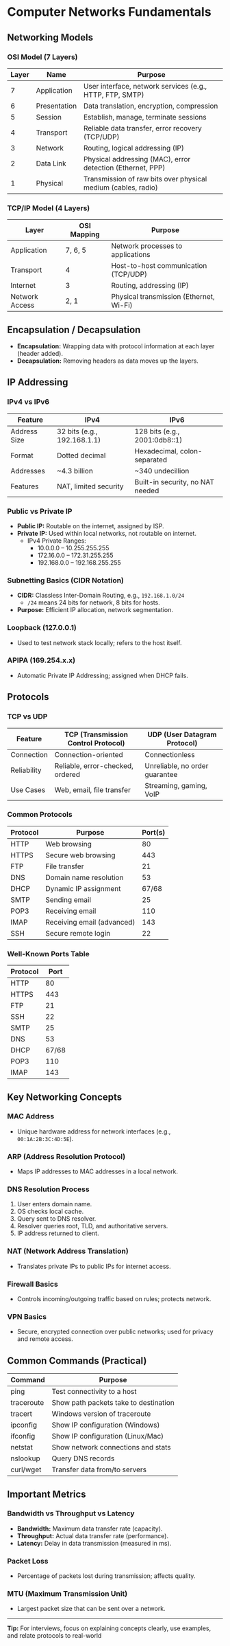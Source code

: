 # Computer Networks Fundamentals

## Networking Models

### OSI Model (7 Layers)
| Layer | Name                | Purpose                                                                 |
|-------|---------------------|------------------------------------------------------------------------|
| 7     | Application         | User interface, network services (e.g., HTTP, FTP, SMTP)               |
| 6     | Presentation        | Data translation, encryption, compression                              |
| 5     | Session             | Establish, manage, terminate sessions                                  |
| 4     | Transport           | Reliable data transfer, error recovery (TCP/UDP)                       |
| 3     | Network             | Routing, logical addressing (IP)                                       |
| 2     | Data Link           | Physical addressing (MAC), error detection (Ethernet, PPP)             |
| 1     | Physical            | Transmission of raw bits over physical medium (cables, radio)          |

### TCP/IP Model (4 Layers)
| Layer         | OSI Mapping         | Purpose                                  |
|---------------|--------------------|------------------------------------------|
| Application   | 7, 6, 5            | Network processes to applications        |
| Transport     | 4                  | Host-to-host communication (TCP/UDP)     |
| Internet      | 3                  | Routing, addressing (IP)                 |
| Network Access| 2, 1               | Physical transmission (Ethernet, Wi-Fi)  |

## Encapsulation / Decapsulation
- **Encapsulation:** Wrapping data with protocol information at each layer (header added).
- **Decapsulation:** Removing headers as data moves up the layers.

## IP Addressing

### IPv4 vs IPv6
| Feature      | IPv4                        | IPv6                                 |
|--------------|-----------------------------|--------------------------------------|
| Address Size | 32 bits (e.g., 192.168.1.1) | 128 bits (e.g., 2001:0db8::1)        |
| Format       | Dotted decimal              | Hexadecimal, colon-separated         |
| Addresses    | ~4.3 billion                | ~340 undecillion                     |
| Features     | NAT, limited security       | Built-in security, no NAT needed     |

### Public vs Private IP
- **Public IP:** Routable on the internet, assigned by ISP.
- **Private IP:** Used within local networks, not routable on internet.
  - IPv4 Private Ranges:
    - 10.0.0.0 – 10.255.255.255
    - 172.16.0.0 – 172.31.255.255
    - 192.168.0.0 – 192.168.255.255

### Subnetting Basics (CIDR Notation)
- **CIDR:** Classless Inter-Domain Routing, e.g., `192.168.1.0/24`
  - `/24` means 24 bits for network, 8 bits for hosts.
- **Purpose:** Efficient IP allocation, network segmentation.

### Loopback (127.0.0.1)
- Used to test network stack locally; refers to the host itself.

### APIPA (169.254.x.x)
- Automatic Private IP Addressing; assigned when DHCP fails.

## Protocols

### TCP vs UDP
| Feature      | TCP (Transmission Control Protocol) | UDP (User Datagram Protocol)      |
|--------------|-------------------------------------|-----------------------------------|
| Connection   | Connection-oriented                 | Connectionless                    |
| Reliability  | Reliable, error-checked, ordered    | Unreliable, no order guarantee    |
| Use Cases    | Web, email, file transfer           | Streaming, gaming, VoIP           |

### Common Protocols
| Protocol | Purpose                        | Port(s) |
|----------|-------------------------------|---------|
| HTTP     | Web browsing                  | 80      |
| HTTPS    | Secure web browsing           | 443     |
| FTP      | File transfer                 | 21      |
| DNS      | Domain name resolution        | 53      |
| DHCP     | Dynamic IP assignment         | 67/68   |
| SMTP     | Sending email                 | 25      |
| POP3     | Receiving email               | 110     |
| IMAP     | Receiving email (advanced)    | 143     |
| SSH      | Secure remote login           | 22      |

### Well-Known Ports Table
| Protocol | Port |
|----------|------|
| HTTP     | 80   |
| HTTPS    | 443  |
| FTP      | 21   |
| SSH      | 22   |
| SMTP     | 25   |
| DNS      | 53   |
| DHCP     | 67/68|
| POP3     | 110  |
| IMAP     | 143  |

## Key Networking Concepts

### MAC Address
- Unique hardware address for network interfaces (e.g., `00:1A:2B:3C:4D:5E`).

### ARP (Address Resolution Protocol)
- Maps IP addresses to MAC addresses in a local network.

### DNS Resolution Process
1. User enters domain name.
2. OS checks local cache.
3. Query sent to DNS resolver.
4. Resolver queries root, TLD, and authoritative servers.
5. IP address returned to client.

### NAT (Network Address Translation)
- Translates private IPs to public IPs for internet access.

### Firewall Basics
- Controls incoming/outgoing traffic based on rules; protects network.

### VPN Basics
- Secure, encrypted connection over public networks; used for privacy and remote access.

## Common Commands (Practical)

| Command      | Purpose                                  |
|--------------|------------------------------------------|
| ping         | Test connectivity to a host              |
| traceroute   | Show path packets take to destination    |
| tracert      | Windows version of traceroute            |
| ipconfig     | Show IP configuration (Windows)          |
| ifconfig     | Show IP configuration (Linux/Mac)        |
| netstat      | Show network connections and stats       |
| nslookup     | Query DNS records                        |
| curl/wget    | Transfer data from/to servers            |

## Important Metrics

### Bandwidth vs Throughput vs Latency
- **Bandwidth:** Maximum data transfer rate (capacity).
- **Throughput:** Actual data transfer rate (performance).
- **Latency:** Delay in data transmission (measured in ms).

### Packet Loss
- Percentage of packets lost during transmission; affects quality.

### MTU (Maximum Transmission Unit)
- Largest packet size that can be sent over a network.

---

**Tip:** For interviews, focus on explaining concepts clearly, use examples, and relate protocols to real-world